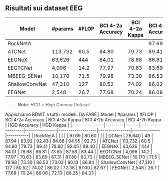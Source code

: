 ## Risultati sui dataset EEG

| Model           | #params | #FLOP | BCI 4-2a Accuracy | BCI 4-2a Kappa | BCI 4-2b Accuracy | BCI 4-2b Kappa | HGD Accuracy | HGD Kappa |
|----------------|---------|-------|-------------------|----------------|-------------------|----------------|--------------|-----------|
| RockNetA       |         |       |                   |                | 97.69             | 80.60          | 92.81        | 90.40     |
| ATCNet         | 113,732 | 60.5  | 84.80             | 79.73          | 89.41             | 78.80          | 92.05        | 89.40     |
| EEGNeX         | 63,626  | 444   | 84.01             | 78.68          | 86.81             | 73.65          | 87.58        | 83.44     |
| EEGTCNet       | 4,096   | 14.2  | 77.97             | 70.63          | 83.69             | 67.31          | 87.80        | 83.73     |
| MBEEG_SENet    | 10,170  | 71.5  | 79.98             | 73.30          | 86.53             | 73.02          | 90.13        | 86.84     |
| ShallowConvNet | 47,310  | 127   | 80.52             | 74.02          | 86.02             | 72.38          | 87.00        | 82.67     |
| EEGNet         | 2,548   | 26.7  | 77.68             | 70.24          | 86.08             | 72.13          | 88.25        | 84.33     |

> **Note**: *HGD = High Gamma Dataset*

Applichiamo RDWT a tutti i modelli:
DA FARE
| Model           | #params | #FLOP | BCI 4-2a Accuracy | BCI 4-2a Kappa | BCI 4-2b Accuracy | BCI 4-2b Kappa | HGD Accuracy | HGD Kappa |
|----------------|---------|-------|-------------------|----------------|-------------------|----------------|--------------|-----------|
| RockNetA       |         |       |                   |                | 97.69             | 80.60          |              |           |
| DCNet          | 28,640  | 49    | 87.94             | 83.92          | 92.43             | 84.86          | 94.55        | 92.73     |
| ATCNet         | 113,732 | 60.5  | 84.80             | 79.73          | 89.41             | 78.80          | 92.05        | 89.40     |
| EEGNeX         | 63,626  | 444   | 84.01             | 78.68          | 86.81             | 73.65          | 87.58        | 83.44     |
| EEGTCNet       | 4,096   | 14.2  | 77.97             | 70.63          | 83.69             | 67.31          | 87.80        | 83.73     |
| MBEEG_SENet    | 10,170  | 71.5  | 79.98             | 73.30          | 86.53             | 73.02          | 90.13        | 86.84     |
| ShallowConvNet | 47,310  | 127   | 80.52             | 74.02          | 86.02             | 72.38          | 87.00        | 82.67     |
| EEGNet         | 2,548   | 26.7  | 77.68             | 70.24          | 86.08             | 72.13          | 88.25        | 84.33     |


